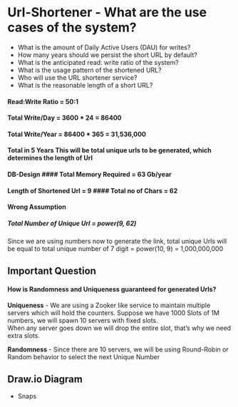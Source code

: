 
  
# Url-Shortener - What are the use cases of the system?    
- What is the amount of Daily Active Users (DAU) for writes?    
- How many years should we persist the short URL by default?    
- What is the anticipated read: write ratio of the system?    
- What is the usage pattern of the shortened URL?    
- Who will use the URL shortener service?    
- What is the reasonable length of a short URL?    
    
    
#### Read:Write Ratio = 50:1    
 #### Total Write/Day = 3600 * 24 = 86400    
  #### Total Write/Year = 86400  * 365 = 31,536,000    
#### Total in 5 Years This will be total unique urls to be generated, which determines the length of Url    
      
#### DB-Design #### Total Memory Required = 63 Gb/year

#### Length of Shortened Url = 9 #### Total no of Chars = 62   

#### Wrong Assumption 
##### Total Number of Unique Url = power(9, 62)    
 Since we are using numbers now to generate the link, total unique Urls will be equal to total unique number of 7 digit = power(10, 9) = 1,000,000,000    
      
      
## Important Question   
#### How is **Randomness** and **Uniqueness** guaranteed for generated Urls?    
    
 **Uniqueness** - We are using a Zooker like service to maintain multiple servers which will hold the counters. Suppose we have 1000 Slots of 1M numbers, we will spawn 10 servers with fixed slots.    
  When any server goes down we will drop the entire slot, that’s why we need extra slots.    
      
  **Randomness** - Since there are 10 servers, we will be using Round-Robin or Random behavior to select the next Unique Number    
      
## Draw.io Diagram  
- Snaps